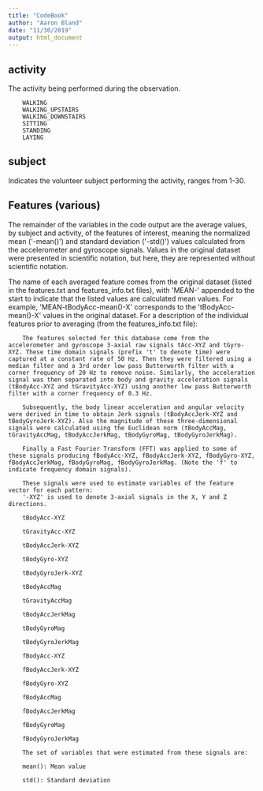 ```yaml
---
title: "CodeBook"
author: "Aaron Bland"
date: "11/30/2019"
output: html_document
---
```


## activity
The activity being performed during the observation.
        
        WALKING
        WALKING_UPSTAIRS
        WALKING_DOWNSTAIRS
        SITTING
        STANDING
        LAYING

## subject
Indicates the volunteer subject performing the activity, ranges from 1-30.
        
## Features (various)
The remainder of the variables in the code output are the average values, by subject and activity, of the features of interest, meaning the normalized mean ('-mean()') and standard deviation ('-std()') values calculated from the accelerometer and gyroscope signals. Values in the original dataset were presented in scientific notation, but here, they are represented without scientific notation. 

The name of each averaged feature comes from the original dataset (listed in the features.txt and features_info.txt files), with 'MEAN-' appended to the start to indicate that the listed values are calculated mean values. For example, 'MEAN-tBodyAcc-mean()-X' corresponds to the 'tBodyAcc-mean()-X' values in the original dataset.
For a description of the individual features prior to averaging (from the features_info.txt file):

        The features selected for this database come from the accelerometer and gyroscope 3-axial raw signals tAcc-XYZ and tGyro-XYZ. These time domain signals (prefix 't' to denote time) were captured at a constant rate of 50 Hz. Then they were filtered using a median filter and a 3rd order low pass Butterworth filter with a corner frequency of 20 Hz to remove noise. Similarly, the acceleration signal was then separated into body and gravity acceleration signals (tBodyAcc-XYZ and tGravityAcc-XYZ) using another low pass Butterworth filter with a corner frequency of 0.3 Hz. 
        
        Subsequently, the body linear acceleration and angular velocity were derived in time to obtain Jerk signals (tBodyAccJerk-XYZ and tBodyGyroJerk-XYZ). Also the magnitude of these three-dimensional signals were calculated using the Euclidean norm (tBodyAccMag, tGravityAccMag, tBodyAccJerkMag, tBodyGyroMag, tBodyGyroJerkMag). 
        
        Finally a Fast Fourier Transform (FFT) was applied to some of these signals producing fBodyAcc-XYZ, fBodyAccJerk-XYZ, fBodyGyro-XYZ, fBodyAccJerkMag, fBodyGyroMag, fBodyGyroJerkMag. (Note the 'f' to indicate frequency domain signals). 
        
        These signals were used to estimate variables of the feature vector for each pattern:  
        '-XYZ' is used to denote 3-axial signals in the X, Y and Z directions.
        
        tBodyAcc-XYZ
        
        tGravityAcc-XYZ
        
        tBodyAccJerk-XYZ
        
        tBodyGyro-XYZ
        
        tBodyGyroJerk-XYZ
        
        tBodyAccMag
        
        tGravityAccMag
        
        tBodyAccJerkMag
        
        tBodyGyroMag
        
        tBodyGyroJerkMag
        
        fBodyAcc-XYZ
        
        fBodyAccJerk-XYZ
        
        fBodyGyro-XYZ
        
        fBodyAccMag
        
        fBodyAccJerkMag
        
        fBodyGyroMag
        
        fBodyGyroJerkMag
        
        The set of variables that were estimated from these signals are: 
        
        mean(): Mean value
        
        std(): Standard deviation
        
        
